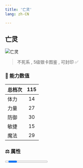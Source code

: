 ```yaml
---
title: '亡灵'
lang: zh-CN

---
```


<RouterBack />

## 亡灵

![亡灵](https://user-images.githubusercontent.com/78347270/115939446-14472f00-a4d9-11eb-960c-084545399ef8.gif) 

> 不死系 , 5级银卡图鉴<Card :type="1" /> , 可封印 ✅ 


### 💪 能力数值

| 总档次       | 115            |
| :----------- |:-------------:|
| 体力      | 14   <Stars :number="1.5" />  |
| 力量      | 27   <Stars :number="2.5" />  |
| 防御      | 30  <Stars :number="3" />  | 
| 敏捷      | 15  <Stars :number="1.5" />  | 
| 魔法      | 29  <Stars :number="3" />   | 


### ⚖️ 属性


<Progress earth :number="0" />

<Progress water :number="0" />

<Progress fire :number="2" />

<Progress wind :number="8" />

### ✨ 技能栏 <Strong>8个</Strong>

- 攻击
- 防御
- 强力风刃魔法 Lv1

### 👶 1级出现点

- UD 斋戒女角色地图二 参考坐标(77,88) 参考任务 :scroll: 开启者



